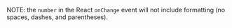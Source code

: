 NOTE: the `number` in the React `onChange` event will not include formatting (no spaces, dashes, and parentheses). 